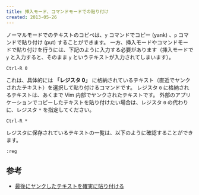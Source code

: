 ```yaml
---
title: 挿入モード、コマンドモードでの貼り付け
created: 2013-05-26
---
```


ノーマルモードでのテキストのコピペは、`y` コマンドでコピー (yank) 、`p` コマンドで貼り付け (put) することができます。
一方、挿入モードやコマンドモードで貼り付けを行うには、下記のように入力する必要があります（挿入モードで `y` と入力すると、そのまま `y` というテキストが入力されてしまいます）。

~~~
Ctrl-R 0
~~~

これは、具体的には **「レジスタ 0」** に格納されているテキスト（直近でヤンクされたテキスト）を選択して貼り付けるコマンドです。
レジスタ `0` に格納されるテキストは、あくまで Vim 内部でヤンクされたテキストです。
外部のアプリケーションでコピーしたテキストを貼り付けたい場合は、レジスタ `0` の代わりに、レジスタ `*` を指定してください。

~~~
Ctrl-R *
~~~

レジスタに保存されているテキストの一覧は、以下のように確認することができます。

~~~
:reg
~~~


参考
----

* [最後にヤンクしたテキストを確実に貼り付ける](paste-register-0.html)

